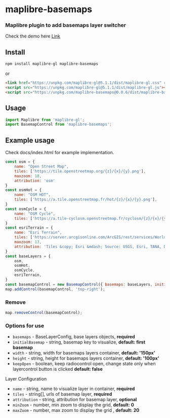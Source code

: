 # maplibre-basemaps
### Maplibre plugin to add basemaps layer switcher

Check the demo here [Link](https://kaditya97.github.io/maplibre-basemaps/)

## Install

```bash
npm install maplibre-gl maplibre-basemaps
```

or

```html
<link href="https://unpkg.com/maplibre-gl@5.1.1/dist/maplibre-gl.css" rel="stylesheet" />
<script src="https://unpkg.com/maplibre-gl@5.1.1/dist/maplibre-gl.js"></script>
<script src="https://unpkg.com/maplibre-basemaps@0.0.6/dist/maplibre-basemaps.js"></script>
```

## Usage
```jsx
import Maplibre from 'maplibre-gl';
import BasemapControl from 'maplibre-basemaps';
```

## Example usage
Check docs/index.html for example implementation.
```Javascript
const osm = {
    name: "Open Street Map",
    tiles: ['https://tile.openstreetmap.org/{z}/{x}/{y}.png'],
    maxzoom: 18,
    attribution: 'osm'
}
const osmHot = {
    name: "OSM HOT",
    tiles: ['https://a.tile.openstreetmap.fr/hot/{z}/{x}/{y}.png'],
}
const osmCycle = {
    name: "OSM Cycle",
    tiles: ['https://a.tile-cyclosm.openstreetmap.fr/cyclosm/{z}/{x}/{y}.png'],
}
const esriTerrain = {
    name: "Esri Terrain",
    tiles: ['https://server.arcgisonline.com/ArcGIS/rest/services/World_Terrain_Base/MapServer/tile/{z}/{y}/{x}'],
    maxzoom: 13,
    attribution: 'Tiles &copy; Esri &mdash; Source: USGS, Esri, TANA, DeLorme, and NPS',
}
const baseLayers = {
    osm,
    osmHot,
    osmCycle,
    esriTerrain,
}
const basemapControl = new BasemapControl({ basemaps: baseLayers, initialBasemap: "osmHot"  });
map.addControl(basemapControl, 'top-right');
```

### Remove

```Javascript
map.removeControl(basemapControl);
```

### Options for use

- `basemaps` - BaseLayerConfig, base layers objects, **required**
- `initialBasemap` - string, basemap key to visualize, **default: first basemap**
- `width` - string, width for basemaps layers container, **default: '150px'**
- `height` - string, height for basemaps layers container, **default: '100px'**
- `keepOpen` - boolean, keep radiocontrol open, change state only when layercontrol button is clicked **default: false**

Layer Configuration
- `name` - string, name to visualize layer in container, **required**
- `tiles` - string[], urls of basemap layer, **required**
- `attribution` - string, attribution for basemap layer, **optional**
- `minZoom` - number, min zoom to display the grid, **default: 0**
- `maxZoom` - number, max zoom to display the grid , **default: 20**

